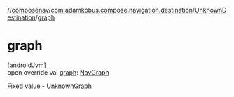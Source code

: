 //[composenav](../../../index.md)/[com.adamkobus.compose.navigation.destination](../index.md)/[UnknownDestination](index.md)/[graph](graph.md)

# graph

[androidJvm]\
open override val [graph](graph.md): [NavGraph](../-nav-graph/index.md)

Fixed value - [UnknownGraph](../-unknown-graph/index.md)
